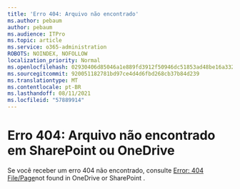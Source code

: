 ```yaml
---
title: 'Erro 404: Arquivo não encontrado'
ms.author: pebaum
author: pebaum
ms.audience: ITPro
ms.topic: article
ms.service: o365-administration
ROBOTS: NOINDEX, NOFOLLOW
localization_priority: Normal
ms.openlocfilehash: 02930406d85046a1e889fd3912f50946dc51853ad48be16a3320611d943a0d8d
ms.sourcegitcommit: 920051182781bd97ce4d4d6fbd268cb37b84d239
ms.translationtype: MT
ms.contentlocale: pt-BR
ms.lasthandoff: 08/11/2021
ms.locfileid: "57889914"
---
```

# <a name="error-404-file-not-found-in-sharepoint-or-onedrive"></a>Erro 404: Arquivo não encontrado em SharePoint ou OneDrive

Se você receber um erro 404 não encontrado, consulte [Error: 404 File/Page](https://docs.microsoft.com/sharepoint/troubleshoot/administration/error-404-onedrive-sharepoint)not found in OneDrive or SharePoint .
